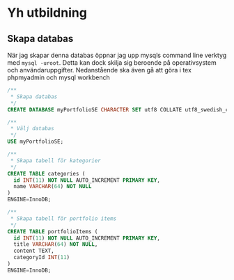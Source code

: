 # Yh utbildning

## Skapa databas

När jag skapar denna databas öppnar jag upp mysqls command line verktyg med
`mysql -uroot`. Detta kan dock skilja sig beroende på operativsystem och
användaruppgifter. Nedanstående ska även gå att göra i tex phpmyadmin och
mysql workbench

````sql
/**
 * Skapa databas
 */
CREATE DATABASE myPortfolioSE CHARACTER SET utf8 COLLATE utf8_swedish_ci;

/**
 * Välj databas
 */
USE myPortfolioSE;

/**
 * Skapa tabell för kategorier
 */
CREATE TABLE categories (
  id INT(11) NOT NULL AUTO_INCREMENT PRIMARY KEY,
  name VARCHAR(64) NOT NULL
)
ENGINE=InnoDB;

/**
 * Skapa tabell för portfolio items
 */
CREATE TABLE portfolioItems (
  id INT(11) NOT NULL AUTO_INCREMENT PRIMARY KEY,
  title VARCHAR(64) NOT NULL,
  content TEXT,
  categoryId INT(11)
)
ENGINE=InnoDB;
````

